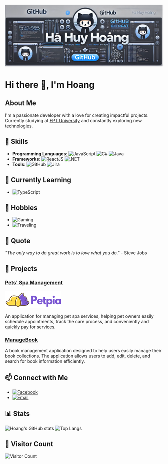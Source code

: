 ![Header](https://raw.githubusercontent.com/hoanghh2003/hoanghh2003/main/assets/header.png)

# Hi there 👋, I'm Hoang

## About Me
I'm a passionate developer with a love for creating impactful projects. Currently studying at [FPT University](https://fpt.edu.vn) and constantly exploring new technologies.

## 🔧 Skills
- **Programming Languages**: 
  ![JavaScript](https://img.shields.io/badge/-JavaScript-F7DF1E?style=flat-square&logo=javascript&logoColor=black)
  ![C#](https://img.shields.io/badge/-C%23-239120?style=flat-square&logo=c-sharp&logoColor=white)
  ![Java](https://img.shields.io/badge/-Java-007396?style=flat-square&logo=java&logoColor=white)
- **Frameworks**: 
  ![ReactJS](https://img.shields.io/badge/-ReactJS-61DAFB?style=flat-square&logo=react&logoColor=black)
  ![.NET](https://img.shields.io/badge/-.NET-512BD4?style=flat-square&logo=dotnet&logoColor=white)
- **Tools**: 
  ![GitHub](https://img.shields.io/badge/-GitHub-181717?style=flat-square&logo=github&logoColor=white)
  ![Jira](https://img.shields.io/badge/-Jira-0052CC?style=flat-square&logo=jira&logoColor=white)

## 🌱 Currently Learning
- ![TypeScript](https://img.shields.io/badge/-TypeScript-007ACC?style=flat-square&logo=typescript&logoColor=white)

## 🎨 Hobbies
- ![Gaming](https://img.shields.io/badge/-Gaming-107C10?style=flat-square&logo=xbox&logoColor=white)
- ![Traveling](https://img.shields.io/badge/-Traveling-FF9800?style=flat-square&logo=airplane&logoColor=white)

## 💬 Quote
*"The only way to do great work is to love what you do."* - Steve Jobs

## 📘 Projects
### [Pets' Spa Management](https://github.com/namle23kjd/N5_NET1806)
![Project Screenshot](https://raw.githubusercontent.com/hoanghh2003/hoanghh2003/main/assets/pets-spa-management.png)

An application for managing pet spa services, helping pet owners easily schedule appointments, track the care process, and conveniently and quickly pay for services.

### [ManageBook](https://github.com/hoanghh2003/AssPRN212)
A book management application designed to help users easily manage their book collections. The application allows users to add, edit, delete, and search for book information efficiently.

## 📫 Connect with Me
- [![Facebook](https://img.shields.io/badge/Facebook-1877F2?style=flat-square&logo=facebook&logoColor=white)](https://www.facebook.com/2010.HaHuyHoanglacuaai.2003)
- [![Email](https://img.shields.io/badge/Email-D14836?style=flat-square&logo=gmail&logoColor=white)](mailto:hoangvv111@gmail.com)

## 📊 Stats
![Hoang's GitHub stats](https://github-readme-stats.vercel.app/api?username=hoanghh2003&show_icons=true&theme=radical)
![Top Langs](https://github-readme-stats.vercel.app/api/top-langs/?username=hoanghh2003&layout=compact&theme=radical)

## 👀 Visitor Count
![Visitor Count](https://profile-counter.glitch.me/hoanghh2003/count.svg)

